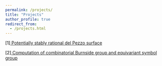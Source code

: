 ```yaml
---
permalink: /projects/
title: "Projects"
author_profile: true
redirect_from: 
  - /projects.html
---
```


<BODY>
<body text="black"
	LINK="blue">
<p>
[1]<a href = "https://cims.nyu.edu/~tschinke/papers/yuri/18h1dp/magma/">
Potentially stably rational del Pezzo surface</a>
</p>
<p>
[2]<a href = "https://kaiqi-yang1994.github.io/projects/CompBnG">
Computation of combinatorial Burnside group and equivariant symbol group</a>
</p>
	
<!--  
<p>
[3]<a href = "https://kaiqi-yang1994.github.io/projects/DCPonProj">
Computation of equivariant birational class in equivariant Burnside group</a>
</p> -->

	
	
